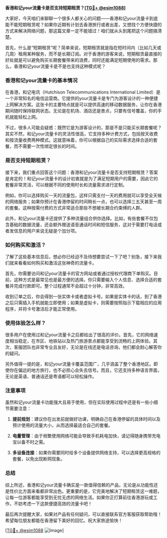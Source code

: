 **香港和记your流量卡是否支持短期租赁？[[TG💪+ @esim1088](https://t.me/s/esim1088)]**

大家好，今天咱们来聊聊一个很多人都关心的问题——香港和记your流量卡到底能不能短期租赁呢？如果你近期有计划去香港旅行或者出差，又想找个方便快捷的方式来解决网络问题，那这篇文章一定不能错过！咱们就从头到尾把这个问题搞清楚。

首先，什么是“短期租赁”呢？简单来说，短期租赁就是指在短时间内（比如几天或几周）租用某种服务，而不是长期订阅。对于香港的游客来说，短期租赁最直接的好处就是可以避免购买长期套餐带来的浪费，同时还能满足短期使用的需求。那么，香港和记your流量卡是不是也支持这种模式呢？

### 香港和记your流量卡的基本情况

在香港，和记电讯（Hutchison Telecommunications International Limited）是一个非常知名的电信运营商。它提供的your流量卡是专门为游客设计的一种便捷上网解决方案。这张卡的主要特点就是可以提供高速的移动数据服务，让你在香港期间随时保持联网状态。无论是在机场、酒店还是景点，只要有信号覆盖，你的手机就能轻松上网。

不过，很多人可能会疑惑：既然它是为游客设计的，那是不是只能买长期套餐呢？其实不然，和记your流量卡的灵活性很高，它支持多种计费方式，包括按天收费和按流量收费两种模式。这就意味着，你可以根据自己的实际需求选择合适的套餐，而不需要一次性绑定很长的时间。

### 是否支持短期租赁？

接下来，我们重点回答这个问题：香港和记your流量卡是否支持短期租赁？答案是肯定的！和记your流量卡的设计初衷就是为了满足短期用户的需要，因此它的套餐非常灵活，可以根据不同的使用时长和流量需求进行定制。

例如，你可以选择购买一天的流量包，这样只需支付一天的费用就可以享受全天候的网络服务；如果你预计在香港停留的时间稍长一点，也可以选择三五天甚至一周的套餐。这种按需付费的方式非常适合那些不想被长期合约束缚的人群。

此外，和记your流量卡还提供了多种流量组合供你选择。比如，有些套餐不仅包含基础的数据流量，还会额外赠送语音通话时间和短信服务，这对于需要打电话或者发信息的用户来说无疑是个加分项。

### 如何购买和激活？

了解了这些基本信息后，想必你已经迫不及待想要尝试一下了吧？别急，接下来我们就来看看如何购买和激活这张神奇的流量卡。

首先，你需要访问和记your流量卡的官方网站或者通过授权代理商下单购买。目前，这种方式是最常见也是最方便的选择。你只需要输入个人信息、选择合适的套餐并完成付款即可。整个过程通常不会超过十分钟，非常高效。

收到订单之后，你会得到一张实体卡或者虚拟卡号。如果是实体卡的话，到了香港之后只需插入手机就能立即使用；如果是虚拟卡，则需要按照指示下载相应的应用程序，并将卡号激活后才能正常使用。

### 使用体验怎么样？

很多用户在使用过和记your流量卡之后都给出了很高的评价。首先，它的网络速度相当稳定，在市区、地铁站以及热门旅游景点都能享受到流畅的上网体验。其次，客服团队也非常专业且友好，无论是在线还是电话咨询，他们都会耐心解答你的疑问。

另外值得一提的是，和记your流量卡覆盖范围广，几乎涵盖了整个香港地区。即使你在偏远的地方旅行，也不必担心会失去信号。而且，它还支持多种语言界面，无论是英语、普通话还是粤语都可以轻松操作。

### 注意事项

虽然和记your流量卡功能强大且易于使用，但在实际使用过程中还是有一些小细节需要注意：

1. **提前规划**：建议你在出发前就做好功课，明确自己在香港停留的具体时间以及预计使用的流量大小，从而选择最适合自己的套餐。
   
2. **电量管理**：由于频繁使用网络可能会导致手机耗电加快，请记得随身携带充电宝以备不时之需。

3. **多设备连接**：如果你需要同时给多个设备提供网络支持，可以选择更高规格的套餐，以免出现断网现象。

### 总结

综上所述，香港和记your流量卡确实是一款值得信赖的产品，无论是从功能性还是性价比方面来看都非常出色。更重要的是，它完美地解决了短期租赁这一难题，让每一位游客都能享受到无忧无虑的网络生活。如果你正打算前往香港游玩或工作，不妨考虑一下这款便捷高效的流量卡吧！

最后再次提醒大家，如果对产品有任何疑问，可以直接联系官方客服获取帮助哦！希望每位朋友都能在香港留下美好的回忆。祝大家旅途愉快！

[[TG💪+ @esim1088](https://t.me/s/esim1088) ![Image](https://i.postimg.cc/4NQfJmqS/Snipaste-2025-05-13-00-14-12.png)]